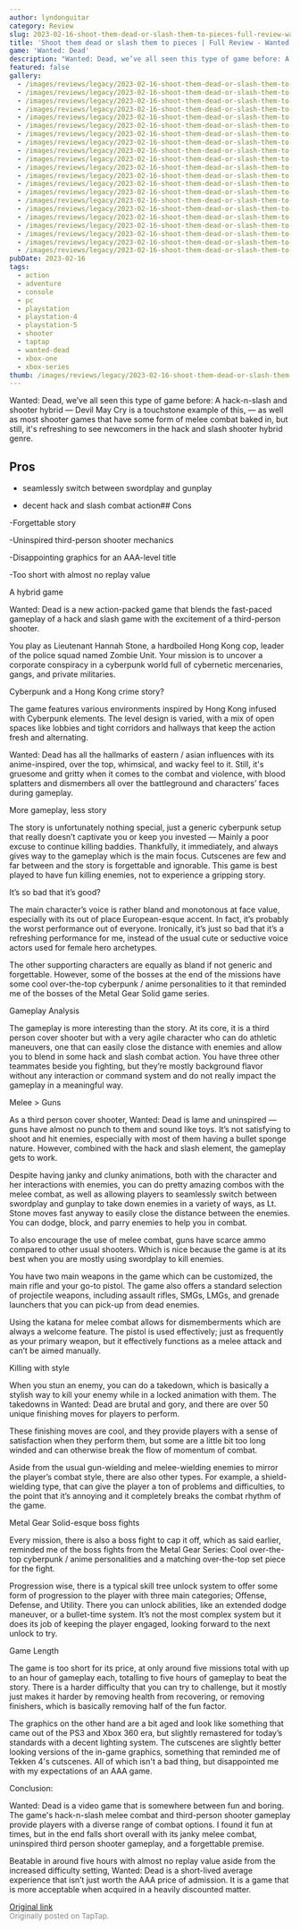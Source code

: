 ```yaml
---
author: lyndonguitar
category: Review
slug: 2023-02-16-shoot-them-dead-or-slash-them-to-pieces-full-review-wanted-dead
title: 'Shoot them dead or slash them to pieces | Full Review - Wanted: Dead'
game: 'Wanted: Dead'
description: "Wanted: Dead, we’ve all seen this type of game before: A hack-n-slash and shooter hybrid — Devil May Cry is a touchstone example of this, — as well as most shooter games that have some form of melee combat baked in, but still, it's refreshing to see newcomers in the hack and slash shooter hybrid genre."
featured: false
gallery:
  - /images/reviews/legacy/2023-02-16-shoot-them-dead-or-slash-them-to-pieces--full-review---wanted-dead-0.avif
  - /images/reviews/legacy/2023-02-16-shoot-them-dead-or-slash-them-to-pieces--full-review---wanted-dead-1.avif
  - /images/reviews/legacy/2023-02-16-shoot-them-dead-or-slash-them-to-pieces--full-review---wanted-dead-2.avif
  - /images/reviews/legacy/2023-02-16-shoot-them-dead-or-slash-them-to-pieces--full-review---wanted-dead-3.avif
  - /images/reviews/legacy/2023-02-16-shoot-them-dead-or-slash-them-to-pieces--full-review---wanted-dead-4.avif
  - /images/reviews/legacy/2023-02-16-shoot-them-dead-or-slash-them-to-pieces--full-review---wanted-dead-5.avif
  - /images/reviews/legacy/2023-02-16-shoot-them-dead-or-slash-them-to-pieces--full-review---wanted-dead-6.avif
  - /images/reviews/legacy/2023-02-16-shoot-them-dead-or-slash-them-to-pieces--full-review---wanted-dead-7.avif
  - /images/reviews/legacy/2023-02-16-shoot-them-dead-or-slash-them-to-pieces--full-review---wanted-dead-8.avif
  - /images/reviews/legacy/2023-02-16-shoot-them-dead-or-slash-them-to-pieces--full-review---wanted-dead-9.avif
  - /images/reviews/legacy/2023-02-16-shoot-them-dead-or-slash-them-to-pieces--full-review---wanted-dead-10.avif
  - /images/reviews/legacy/2023-02-16-shoot-them-dead-or-slash-them-to-pieces--full-review---wanted-dead-11.avif
  - /images/reviews/legacy/2023-02-16-shoot-them-dead-or-slash-them-to-pieces--full-review---wanted-dead-12.avif
  - /images/reviews/legacy/2023-02-16-shoot-them-dead-or-slash-them-to-pieces--full-review---wanted-dead-13.avif
  - /images/reviews/legacy/2023-02-16-shoot-them-dead-or-slash-them-to-pieces--full-review---wanted-dead-14.avif
  - /images/reviews/legacy/2023-02-16-shoot-them-dead-or-slash-them-to-pieces--full-review---wanted-dead-15.avif
  - /images/reviews/legacy/2023-02-16-shoot-them-dead-or-slash-them-to-pieces--full-review---wanted-dead-16.avif
  - /images/reviews/legacy/2023-02-16-shoot-them-dead-or-slash-them-to-pieces--full-review---wanted-dead-17.avif
  - /images/reviews/legacy/2023-02-16-shoot-them-dead-or-slash-them-to-pieces--full-review---wanted-dead-18.avif
  - /images/reviews/legacy/2023-02-16-shoot-them-dead-or-slash-them-to-pieces--full-review---wanted-dead-19.avif
  - /images/reviews/legacy/2023-02-16-shoot-them-dead-or-slash-them-to-pieces--full-review---wanted-dead-20.avif
pubDate: 2023-02-16
tags:
  - action
  - adventure
  - console
  - pc
  - playstation
  - playstation-4
  - playstation-5
  - shooter
  - taptap
  - wanted-dead
  - xbox-one
  - xbox-series
thumb: /images/reviews/legacy/2023-02-16-shoot-them-dead-or-slash-them-to-pieces--full-review---wanted-dead-0.avif
---
```


Wanted: Dead, we’ve all seen this type of game before: A hack-n-slash and shooter hybrid — Devil May Cry is a touchstone example of this, — as well as most shooter games that have some form of melee combat baked in, but still, it's refreshing to see newcomers in the hack and slash shooter hybrid genre.




## Pros



- seamlessly switch between swordplay and gunplay


- decent hack and slash combat action## Cons


-Forgettable story

-Uninspired third-person shooter mechanics

-Disappointing graphics for an AAA-level title

-Too short with almost no replay value

A hybrid game

Wanted: Dead is a new action-packed game that blends the fast-paced gameplay of a hack and slash game with the excitement of a third-person shooter.

You play as Lieutenant Hannah Stone, a hardboiled Hong Kong cop, leader of the police squad named Zombie Unit. Your mission is to uncover a corporate conspiracy in a cyberpunk world full of cybernetic mercenaries, gangs, and private militaries.

Cyberpunk and a Hong Kong crime story?

The game features various environments inspired by Hong Kong infused with Cyberpunk elements. The level design is varied, with a mix of open spaces like lobbies and tight corridors and hallways that keep the action fresh and alternating.

Wanted: Dead has all the hallmarks of eastern / asian influences with its anime-inspired, over the top, whimsical, and wacky feel to it. Still, it's gruesome and gritty when it comes to the combat and violence, with blood splatters and dismembers all over the battleground and characters’ faces during gameplay.

More gameplay, less story

The story is unfortunately nothing special, just a generic cyberpunk setup that really doesn’t captivate you or keep you invested — Mainly a poor excuse to continue killing baddies. Thankfully, it immediately, and always gives way to the gameplay which is the main focus. Cutscenes are few and far between and the story is forgettable and ignorable. This game is best played to have fun killing enemies, not to experience a gripping story.

It’s so bad that it’s good?

The main character’s voice is rather bland and monotonous at face value, especially with its out of place European-esque accent. In fact, it’s probably the worst performance out of everyone. Ironically, it’s just so bad that it’s a refreshing performance for me, instead of the usual cute or seductive voice actors used for female hero archetypes.

The other supporting characters are equally as bland if not generic and forgettable. However, some of the bosses at the end of the missions have some cool over-the-top cyberpunk / anime personalities to it that reminded me of the bosses of the Metal Gear Solid game series.

Gameplay Analysis

The gameplay is more interesting than the story. At its core, it is a third person cover shooter but with a very agile character who can do athletic maneuvers, one that can easily close the distance with enemies and allow you to blend in some hack and slash combat action. You have three other teammates beside you fighting, but they’re mostly background flavor without any interaction or command system and do not really impact the gameplay in a meaningful way.

Melee > Guns

As a third person cover shooter, Wanted: Dead is lame and uninspired — guns have almost no punch to them and sound like toys. It’s not satisfying to shoot and hit enemies, especially with most of them having a bullet sponge nature. However, combined with the hack and slash element, the gameplay gets to work.

Despite having janky and clunky animations, both with the character and her interactions with enemies, you can do pretty amazing combos with the melee combat, as well as allowing players to seamlessly switch between swordplay and gunplay to take down enemies in a variety of ways, as Lt. Stone moves fast anyway to easily close the distance between the enemies. You can dodge, block, and parry enemies to help you in combat.

To also encourage the use of melee combat, guns have scarce ammo compared to other usual shooters. Which is nice because the game is at its best when you are mostly using swordplay to kill enemies.

You have two main weapons in the game which can be customized, the main rifle and your go-to pistol. The game also offers a standard selection of projectile weapons, including assault rifles, SMGs, LMGs, and grenade launchers that you can pick-up from dead enemies.

Using the katana for melee combat allows for dismemberments which are always a welcome feature. The pistol is used effectively; just as frequently as your primary weapon, but it effectively functions as a melee attack and can’t be aimed manually.

Killing with style

When you stun an enemy, you can do a takedown, which is basically a stylish way to kill your enemy while in a locked animation with them. The takedowns in Wanted: Dead are brutal and gory, and there are over 50 unique finishing moves for players to perform.

These finishing moves are cool, and they provide players with a sense of satisfaction when they perform them, but some are a little bit too long winded and can otherwise break the flow of momentum of combat.

Aside from the usual gun-wielding and melee-wielding enemies to mirror the player’s combat style, there are also other types. For example, a shield-wielding type, that can give the player a ton of problems and difficulties, to the point that it’s annoying and it completely breaks the combat rhythm of the game.

Metal Gear Solid-esque boss fights

Every mission, there is also a boss fight to cap it off, which as said earlier, reminded me of the boss fights from the Metal Gear Series: Cool over-the-top cyberpunk / anime personalities and a matching over-the-top set piece for the fight.

Progression wise, there is a typical skill tree unlock system to offer some form of progression to the player with three main categories; Offense, Defense, and Utility. There you can unlock abilities, like an extended dodge maneuver, or a bullet-time system. It’s not the most complex system but it does its job of keeping the player engaged, looking forward to the next unlock to try.

Game Length

The game is too short for its price, at only around five missions total with up to an hour of gameplay each, totalling to five hours of gameplay to beat the story.  There is a harder difficulty that you can try to challenge, but it mostly just makes it harder by removing health from recovering, or removing finishers, which is basically removing half of the fun factor.

The graphics on the other hand are a bit aged and look like something that came out of the PS3 and Xbox 360 era, but slightly remastered for today’s standards with a decent lighting system. The cutscenes are slightly better looking versions of the in-game graphics, something that reminded me of Tekken 4's cutscenes. All of which isn't a bad thing, but disappointed me with my expectations of an AAA game.

Conclusion:

Wanted: Dead is a video game that is somewhere between fun and boring. The game's hack-n-slash melee combat and third-person shooter gameplay provide players with a diverse range of combat options. I found it fun at times, but in the end falls short overall with its janky melee combat, uninspired third person shooter gameplay, and a forgettable premise.

Beatable in around five hours with almost no replay value aside from the increased difficulty setting, Wanted: Dead is a short-lived average experience that isn’t just worth the AAA price of admission. It is a game that is more acceptable when acquired in a heavily discounted matter.

[Original link](https://www.taptap.io/post/4548170)<br><span style="font-size: 0.95em; color: #888;">Originally posted on TapTap.</span>